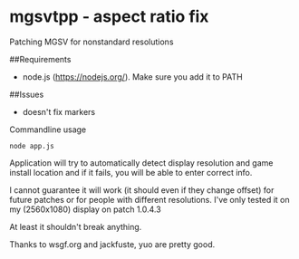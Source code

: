# mgsvtpp - aspect ratio fix
Patching MGSV for nonstandard resolutions

##Requirements 
 - node.js (https://nodejs.org/). Make sure you add it to PATH
 
##Issues
 - doesn't fix markers

Commandline usage

    node app.js

Application will try to automatically detect display resolution and game install location and if it fails, you will be able to enter correct info.

I cannot guarantee it will work (it should even if they change offset) for future patches or for people with different resolutions. I've only tested it on my (2560x1080) display on patch 1.0.4.3

At least it shouldn't break anything.

Thanks to wsgf.org and jackfuste, yuo are pretty good.
